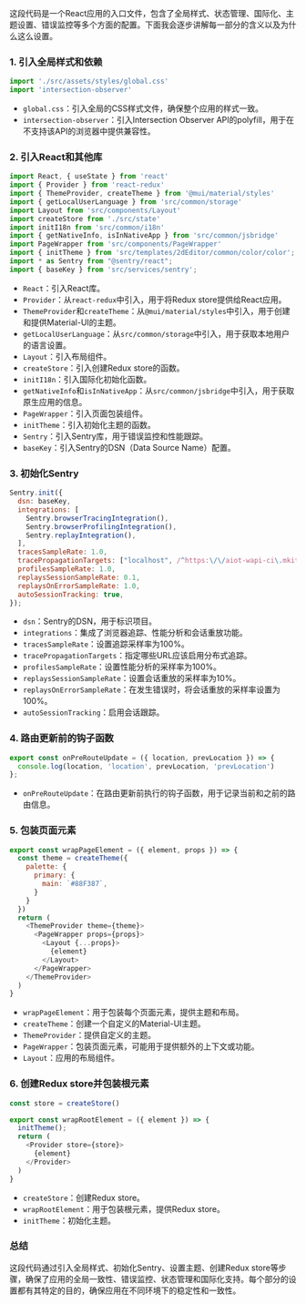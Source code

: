 这段代码是一个React应用的入口文件，包含了全局样式、状态管理、国际化、主题设置、错误监控等多个方面的配置。下面我会逐步讲解每一部分的含义以及为什么这么设置。

### 1. 引入全局样式和依赖
```javascript
import './src/assets/styles/global.css'
import 'intersection-observer'
```
- `global.css`：引入全局的CSS样式文件，确保整个应用的样式一致。
- `intersection-observer`：引入Intersection Observer API的polyfill，用于在不支持该API的浏览器中提供兼容性。

### 2. 引入React和其他库
```javascript
import React, { useState } from 'react'
import { Provider } from 'react-redux'
import { ThemeProvider, createTheme } from '@mui/material/styles'
import { getLocalUserLanguage } from 'src/common/storage'
import Layout from 'src/components/Layout'
import createStore from './src/state'
import initI18n from 'src/common/i18n'
import { getNativeInfo, isInNativeApp } from 'src/common/jsbridge'
import PageWrapper from 'src/components/PageWrapper'
import { initTheme } from 'src/templates/2dEditor/common/color/color';
import * as Sentry from "@sentry/react";
import { baseKey } from 'src/services/sentry';
```
- `React`：引入React库。
- `Provider`：从`react-redux`中引入，用于将Redux store提供给React应用。
- `ThemeProvider`和`createTheme`：从`@mui/material/styles`中引入，用于创建和提供Material-UI的主题。
- `getLocalUserLanguage`：从`src/common/storage`中引入，用于获取本地用户的语言设置。
- `Layout`：引入布局组件。
- `createStore`：引入创建Redux store的函数。
- `initI18n`：引入国际化初始化函数。
- `getNativeInfo`和`isInNativeApp`：从`src/common/jsbridge`中引入，用于获取原生应用的信息。
- `PageWrapper`：引入页面包装组件。
- `initTheme`：引入初始化主题的函数。
- `Sentry`：引入Sentry库，用于错误监控和性能跟踪。
- `baseKey`：引入Sentry的DSN（Data Source Name）配置。

### 3. 初始化Sentry
```javascript
Sentry.init({
  dsn: baseKey,
  integrations: [
    Sentry.browserTracingIntegration(),
    Sentry.browserProfilingIntegration(),
    Sentry.replayIntegration(),
  ],
  tracesSampleRate: 1.0,
  tracePropagationTargets: ["localhost", /^https:\/\/aiot-wapi-ci\.mkitreal\.com\/web\/editor\/works\/.*/],
  profilesSampleRate: 1.0,
  replaysSessionSampleRate: 0.1,
  replaysOnErrorSampleRate: 1.0,
  autoSessionTracking: true,
});
```
- `dsn`：Sentry的DSN，用于标识项目。
- `integrations`：集成了浏览器追踪、性能分析和会话重放功能。
- `tracesSampleRate`：设置追踪采样率为100%。
- `tracePropagationTargets`：指定哪些URL应该启用分布式追踪。
- `profilesSampleRate`：设置性能分析的采样率为100%。
- `replaysSessionSampleRate`：设置会话重放的采样率为10%。
- `replaysOnErrorSampleRate`：在发生错误时，将会话重放的采样率设置为100%。
- `autoSessionTracking`：启用会话跟踪。

### 4. 路由更新前的钩子函数
```javascript
export const onPreRouteUpdate = ({ location, prevLocation }) => {
  console.log(location, 'location', prevLocation, 'prevLocation')
};
```
- `onPreRouteUpdate`：在路由更新前执行的钩子函数，用于记录当前和之前的路由信息。

### 5. 包装页面元素
```javascript
export const wrapPageElement = ({ element, props }) => {
  const theme = createTheme({
    palette: {
      primary: {
        main: `#88F387`,
      }
    }
  })
  return (
    <ThemeProvider theme={theme}>
      <PageWrapper props={props}>
        <Layout {...props}>
          {element}
        </Layout>
      </PageWrapper>
    </ThemeProvider>
  )
}
```
- `wrapPageElement`：用于包装每个页面元素，提供主题和布局。
- `createTheme`：创建一个自定义的Material-UI主题。
- `ThemeProvider`：提供自定义的主题。
- `PageWrapper`：包装页面元素，可能用于提供额外的上下文或功能。
- `Layout`：应用的布局组件。

### 6. 创建Redux store并包装根元素
```javascript
const store = createStore()

export const wrapRootElement = ({ element }) => {
  initTheme();
  return (
    <Provider store={store}>
      {element}
    </Provider>
  )
}
```
- `createStore`：创建Redux store。
- `wrapRootElement`：用于包装根元素，提供Redux store。
- `initTheme`：初始化主题。

### 总结
这段代码通过引入全局样式、初始化Sentry、设置主题、创建Redux store等步骤，确保了应用的全局一致性、错误监控、状态管理和国际化支持。每个部分的设置都有其特定的目的，确保应用在不同环境下的稳定性和一致性。
